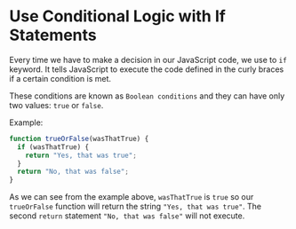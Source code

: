 # Use Conditional Logic with If Statements

Every time we have to make a decision in our JavaScript code, we use to `if` keyword.
It tells JavaScript to execute the code defined in the curly braces if a certain condition is met.

These conditions are known as `Boolean conditions` and they can have only two values: `true` or `false`.

Example:

```js
function trueOrFalse(wasThatTrue) {
  if (wasThatTrue) {
    return "Yes, that was true";
  }
  return "No, that was false";
}
```

As we can see from the example above, `wasThatTrue` is `true` so our `trueOrFalse` function will return the string `"Yes, that was true"`.
The second `return` statement `"No, that was false"` will not execute.
